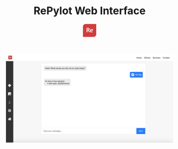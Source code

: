 <h1 align="center">RePylot Web Interface</h1>
<p align="center"><img src="resources/repylot_logo.png" width="7%"></p>

<br>

<p align="center"><img src="resources/scs_1.png" width="90%"></p>